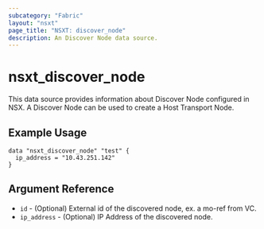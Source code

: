 ```yaml
---
subcategory: "Fabric"
layout: "nsxt"
page_title: "NSXT: discover_node"
description: An Discover Node data source.
---
```


# nsxt_discover_node

This data source provides information about Discover Node configured in NSX. A Discover Node can be used to create a Host Transport Node.

## Example Usage

```hcl
data "nsxt_discover_node" "test" {
  ip_address = "10.43.251.142"
}
```

## Argument Reference

* `id` - (Optional) External id of the discovered node, ex. a mo-ref from VC.
* `ip_address` - (Optional) IP Address of the discovered node.

